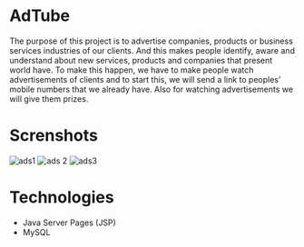 # AdTube
The purpose of this project is to advertise companies, products or business services industries of our clients. And this makes people identify, aware and understand about new services, products and companies that present world have. To make this happen, we have to make people watch advertisements of clients and to start this, we will send a link to peoples’ mobile numbers that we already have. Also for watching advertisements we will give them prizes. 

# Screnshots

![ads1](https://user-images.githubusercontent.com/31875604/216264817-bf70a4c9-ee75-47cb-b779-808da9c47031.png)
![ads 2](https://user-images.githubusercontent.com/31875604/216264838-04f13821-1d27-4d9b-a2b2-134baf291c2f.png)
![ads3](https://user-images.githubusercontent.com/31875604/216264848-8e3c3f9d-01fc-4652-9947-04c74156c6ad.png)

# Technologies
* Java Server Pages (JSP) 
* MySQL
